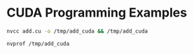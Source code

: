 
# CUDA Programming Examples


```sh
nvcc add.cu -o /tmp/add_cuda && /tmp/add_cuda

nvprof /tmp/add_cuda
```